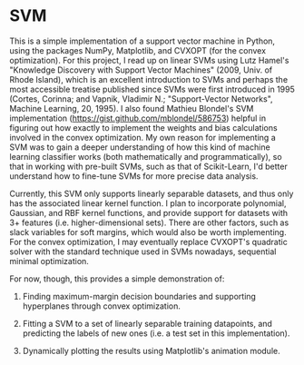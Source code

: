 SVM
===

This is a simple implementation of a support vector machine in Python, using the packages NumPy, Matplotlib, and CVXOPT (for the convex optimization). For this project, I read up on linear SVMs using Lutz Hamel's "Knowledge Discovery with Support Vector Machines" (2009, Univ. of Rhode Island), which is an excellent introduction to SVMs and perhaps the most accessible treatise published since SVMs were first introduced in 1995 (Cortes, Corinna; and Vapnik, Vladimir N.; "Support-Vector Networks", Machine Learning, 20, 1995). I also found Mathieu Blondel's SVM implementation (https://gist.github.com/mblondel/586753) helpful in figuring out how exactly to implement the weights and bias calculations involved in the convex optimization. My own reason for implementing a SVM was to gain a deeper understanding of how this kind of machine learning classifier works (both mathematically and programmatically), so that in working with pre-built SVMs, such as that of Scikit-Learn, I'd better understand how to fine-tune SVMs for more precise data analysis.

Currently, this SVM only supports linearly separable datasets, and thus only has the associated linear kernel function. I plan to incorporate polynomial, Gaussian, and RBF kernel functions, and provide support for datasets with 3+ features (i.e. higher-dimensional sets). There are other factors, such as slack variables for soft margins, which would also be worth implementing. For the convex optimization, I may eventually replace CVXOPT's quadratic solver with the standard technique used in SVMs nowadays, sequential minimal optimization.

For now, though, this provides a simple demonstration of:

1) Finding maximum-margin decision boundaries and supporting hyperplanes through convex optimization.

2) Fitting a SVM to a set of linearly separable training datapoints, and predicting the labels of new ones (i.e. a test set in this implementation).

3) Dynamically plotting the results using Matplotlib's animation module.
